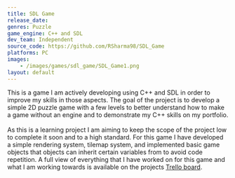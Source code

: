 ```yaml
---
title: SDL Game
release_date: 
genres: Puzzle
game_engine: C++ and SDL
dev_team: Independent
source_code: https://github.com/RSharma98/SDL_Game
platforms: PC
images: 
    - /images/games/sdl_game/SDL_Game1.png
layout: default
---
```

This is a game I am actively developing using C++ and SDL in order to improve my skills in those aspects. The goal of the project is to develop a simple 2D puzzle game with a few levels to better understand how to make a game without an engine and to demonstrate my C++ skills on my portfolio. 
<br><br>
As this is a learning project I am aiming to keep the scope of the project low to complete it soon and to a high standard. For this game I have developed a simple rendering system, tilemap system, and implemented basic game objects that objects can inherit certain variables from to avoid code repetition. A full view of everything that I have worked on for this game and what I am working towards is available on the projects <a href="https://trello.com/b/ile3gULZ/sdl-dungeon-game" target="#blank">Trello board</a>.
